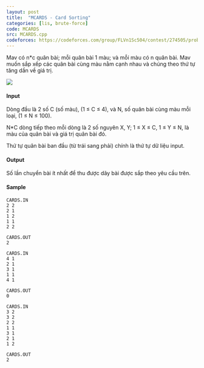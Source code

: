```yaml
---
layout: post
title:  "MCARDS - Card Sorting"
categories: [lis, brute-force]
code: MCARDS
src: MCARDS.cpp
codeforces: https://codeforces.com/group/FLVn1Sc504/contest/274505/problem/M
---
```




  






Mav có n\*c quân bài; mỗi quân bài 1 màu; và mỗi màu có n quân bài. Mav muốn sắp xếp các quân bài cùng màu nằm cạnh nhau và chúng theo thứ tự tăng dần về giá trị.

![](https://vn.spoj.com/../../content/simes:MCARDS.jpg)

#### Input

Dòng đầu là 2 số C (số màu), (1 ≤ C ≤ 4), và N, số quân bài cùng màu mỗi loại, (1 ≤ N ≤ 100).

N\*C dòng tiếp theo mỗi dòng là 2 số nguyên X, Y; 1 ≤ X ≤ C, 1 ≤ Y ≤ N, là màu của quân bài và giá trị quân bài đó.

Thứ tự quân bài ban đầu (từ trái sang phải) chính là thứ tự dữ liệu input.

#### Output

Số lần chuyển bài ít nhất để thu được dãy bài được sắp theo yêu cầu trên.

#### Sample

```
CARDS.IN
2 2
2 1
1 2
1 1
2 2

CARDS.OUT
2
 
CARDS.IN
4 1
2 1
3 1
1 1
4 1

CARDS.OUT
0
 
CARDS.IN
3 2
3 2
2 2
1 1
3 1
2 1
1 2

CARDS.OUT
2
```

<!--more-->

